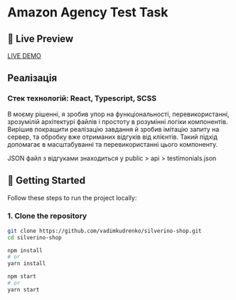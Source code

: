 # Amazon Agency Test Task

## 🚀 Live Preview

[LIVE DEMO](https://vadimkudrenko.github.io/amazon-agency-test-task)

## Реалізація
### Стек технологій: React, Typescript, SCSS

В моєму рішенні, я зробив упор на функціональності, перевикористанні, зрозумілій архітектурі файлів і простоту в розумінні логіки компонентів.
Вирішив покращити реалізацію завдання й зробив імітацію запиту на сервер, та обробку вже отриманих відгуків від клієнтів.
Такий підхід допомагає в масштабуванні та перевикористанні цього компоненту.

JSON файл з відгуками знаходиться у public > api > testimonials.json


## 🧰 Getting Started

Follow these steps to run the project locally:

### 1. Clone the repository

```bash
git clone https://github.com/vadimkudrenko/silverino-shop.git
cd silverino-shop

npm install
# or
yarn install

npm start
# or
yarn start

```
